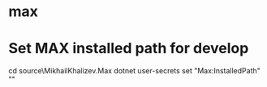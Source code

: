# max

# Set MAX installed path for develop

 cd source\MikhailKhalizev.Max
 dotnet user-secrets set "Max:InstalledPath" "<path>"
